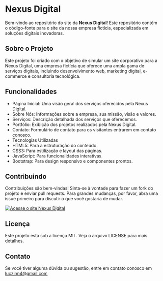 # Nexus Digital

Bem-vindo ao repositório do site da **Nexus Digital**! Este repositório contém o código-fonte para o site da nossa empresa fictícia, especializada em soluções digitais inovadoras.

## Sobre o Projeto
Este projeto foi criado com o objetivo de simular um site corporativo para a Nexus Digital, uma empresa fictícia que oferece uma ampla gama de serviços digitais, incluindo desenvolvimento web, marketing digital, e-commerce e consultoria tecnológica.

## Funcionalidades
- Página Inicial: Uma visão geral dos serviços oferecidos pela Nexus Digital.
- Sobre Nós: Informações sobre a empresa, sua missão, visão e valores.
- Serviços: Descrição detalhada dos serviços que oferecemos.
- Portfólio: Exibição dos projetos realizados pela Nexus Digital.
- Contato: Formulário de contato para os visitantes entrarem em contato conosco.
- Tecnologias Utilizadas
- HTML5: Para a estruturação do conteúdo.
- CSS3: Para estilização e layout das páginas.
- JavaScript: Para funcionalidades interativas.
- Bootstrap: Para design responsivo e componentes prontos.

## Contribuindo
Contribuições são bem-vindas! Sinta-se à vontade para fazer um fork do projeto e enviar pull requests. Para grandes mudanças, por favor, abra uma issue primeiro para discutir o que você gostaria de mudar.


[![Acesse o site Nexus Digital](https://img.shields.io/badge/Visite%20o%20Blog%20do%20LG-blue?style=for-the-badge)](https://nexusdigital-1pumyd5cf-luczinnxs-projects.vercel.app/)

## Licença
Este projeto está sob a licença MIT. Veja o arquivo LICENSE para mais detalhes.

## Contato
Se você tiver alguma dúvida ou sugestão, entre em contato conosco em luczinn4@gmail.com
